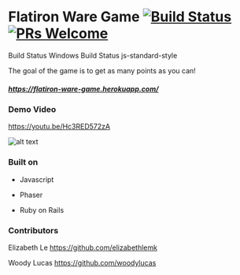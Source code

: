 # Flatiron Ware Game  [![Build Status](https://travis-ci.org/facebook/create-react-app.svg?branch=master)](https://travis-ci.org/facebook/create-react-app) [![PRs Welcome](https://img.shields.io/badge/PRs-welcome-green.svg)](https://github.com/facebook/create-react-app/pulls)


Build Status Windows Build Status js-standard-style

The goal of the game is to get as many points as you can!

##### https://flatiron-ware-game.herokuapp.com/

### Demo Video
https://youtu.be/Hc3RED572zA

![alt text](https://media.giphy.com/media/iiavnccNTFLfjYdj8m/giphy.gif)


### Built on

- Javascript 

- Phaser

- Ruby on Rails 

### Contributors

Elizabeth Le
https://github.com/elizabethlemk


Woody Lucas
https://github.com/woodylucas

